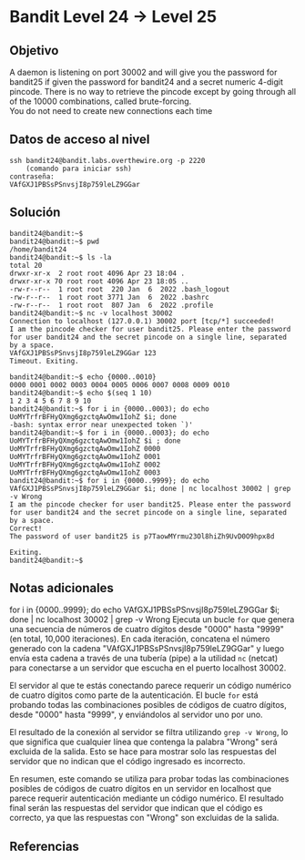 # Bandit Level 24 → Level 25
## Objetivo
A daemon is listening on port 30002 and will give you the password for bandit25 if given the password for bandit24 and a secret numeric 4-digit pincode. There is no way to retrieve the pincode except by going through all of the 10000 combinations, called brute-forcing.  
You do not need to create new connections each time
## Datos de acceso al nivel
```
ssh bandit24@bandit.labs.overthewire.org -p 2220 
	(comando para iniciar ssh)
contraseña: 
VAfGXJ1PBSsPSnvsjI8p759leLZ9GGar
```
## Solución 
```pwd
bandit24@bandit:~$
bandit24@bandit:~$ pwd
/home/bandit24
bandit24@bandit:~$ ls -la
total 20
drwxr-xr-x  2 root root 4096 Apr 23 18:04 .
drwxr-xr-x 70 root root 4096 Apr 23 18:05 ..
-rw-r--r--  1 root root  220 Jan  6  2022 .bash_logout
-rw-r--r--  1 root root 3771 Jan  6  2022 .bashrc
-rw-r--r--  1 root root  807 Jan  6  2022 .profile
bandit24@bandit:~$ nc -v localhost 30002
Connection to localhost (127.0.0.1) 30002 port [tcp/*] succeeded!
I am the pincode checker for user bandit25. Please enter the password for user bandit24 and the secret pincode on a single line, separated by a space.
VAfGXJ1PBSsPSnvsjI8p759leLZ9GGar 123
Timeout. Exiting.

bandit24@bandit:~$ echo {0000..0010}
0000 0001 0002 0003 0004 0005 0006 0007 0008 0009 0010
bandit24@bandit:~$ echo $(seq 1 10)
1 2 3 4 5 6 7 8 9 10
bandit24@bandit:~$ for i in {0000..0003); do echo UoMYTrfrBFHyQXmg6gzctqAwOmw1IohZ $i; done
-bash: syntax error near unexpected token `)'
bandit24@bandit:~$ for i in {0000..0003}; do echo UoMYTrfrBFHyQXmg6gzctqAwOmw1IohZ $i ; done
UoMYTrfrBFHyQXmg6gzctqAwOmw1IohZ 0000
UoMYTrfrBFHyQXmg6gzctqAwOmw1IohZ 0001
UoMYTrfrBFHyQXmg6gzctqAwOmw1IohZ 0002
UoMYTrfrBFHyQXmg6gzctqAwOmw1IohZ 0003
bandit24@bandit:~$ for i in {0000..9999}; do echo VAfGXJ1PBSsPSnvsjI8p759leLZ9GGar $i; done | nc localhost 30002 | grep -v Wrong
I am the pincode checker for user bandit25. Please enter the password for user bandit24 and the secret pincode on a single line, separated by a space.
Correct!
The password of user bandit25 is p7TaowMYrmu23Ol8hiZh9UvD0O9hpx8d

Exiting.
bandit24@bandit:~$
```
## Notas adicionales
for i in {0000..9999}; do echo VAfGXJ1PBSsPSnvsjI8p759leLZ9GGar $i; done | nc localhost 30002 | grep -v Wrong
Ejecuta un bucle `for` que genera una secuencia de números de cuatro dígitos desde "0000" hasta "9999" (en total, 10,000 iteraciones). En cada iteración, concatena el número generado con la cadena "VAfGXJ1PBSsPSnvsjI8p759leLZ9GGar" y luego envía esta cadena a través de una tubería (pipe) a la utilidad `nc` (netcat) para conectarse a un servidor que escucha en el puerto localhost 30002.

El servidor al que te estás conectando parece requerir un código numérico de cuatro dígitos como parte de la autenticación. El bucle `for` está probando todas las combinaciones posibles de códigos de cuatro dígitos, desde "0000" hasta "9999", y enviándolos al servidor uno por uno.

El resultado de la conexión al servidor se filtra utilizando `grep -v Wrong`, lo que significa que cualquier línea que contenga la palabra "Wrong" será excluida de la salida. Esto se hace para mostrar solo las respuestas del servidor que no indican que el código ingresado es incorrecto.

En resumen, este comando se utiliza para probar todas las combinaciones posibles de códigos de cuatro dígitos en un servidor en localhost que parece requerir autenticación mediante un código numérico. El resultado final serán las respuestas del servidor que indican que el código es correcto, ya que las respuestas con "Wrong" son excluidas de la salida.
## Referencias
